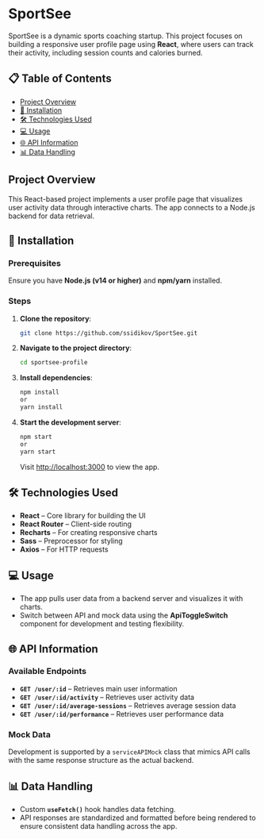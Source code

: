 # SportSee

SportSee is a dynamic sports coaching startup. This project focuses on building a responsive user profile page using **React**, where users can track their activity, including session counts and calories burned.

## 📋 Table of Contents

- [Project Overview](#project-overview)
- [🚀 Installation](#installation)
- [🛠️ Technologies Used](#technologies-used)
- [💻 Usage](#usage)
- [🌐 API Information](#api-information)
- [📊 Data Handling](#data-handling)

## Project Overview

This React-based project implements a user profile page that visualizes user activity data through interactive charts. The app connects to a Node.js backend for data retrieval.

## 🚀 Installation

### Prerequisites

Ensure you have **Node.js (v14 or higher)** and **npm/yarn** installed.

### Steps

1. **Clone the repository**:

   ```bash
   git clone https://github.com/ssidikov/SportSee.git
   ```

2. **Navigate to the project directory**:

   ```bash
   cd sportsee-profile
   ```

3. **Install dependencies**:

   ```bash
   npm install
   or
   yarn install
   ```

4. **Start the development server**:

   ```bash
   npm start
   or
   yarn start
   ```

   Visit [http://localhost:3000](http://localhost:3000) to view the app.

## 🛠️ Technologies Used

- **React** – Core library for building the UI
- **React Router** – Client-side routing
- **Recharts** – For creating responsive charts
- **Sass** – Preprocessor for styling
- **Axios** – For HTTP requests

## 💻 Usage

- The app pulls user data from a backend server and visualizes it with charts.
- Switch between API and mock data using the **ApiToggleSwitch** component for development and testing flexibility.

## 🌐 API Information

### Available Endpoints

- **`GET /user/:id`** – Retrieves main user information
- **`GET /user/:id/activity`** – Retrieves user activity data
- **`GET /user/:id/average-sessions`** – Retrieves average session data
- **`GET /user/:id/performance`** – Retrieves user performance data

### Mock Data

Development is supported by a `serviceAPIMock` class that mimics API calls with the same response structure as the actual backend.

## 📊 Data Handling

- Custom **`useFetch()`** hook handles data fetching.
- API responses are standardized and formatted before being rendered to ensure consistent data handling across the app.

